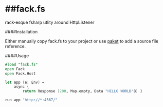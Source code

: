 ##fack.fs
========

rack-esque fsharp utlity around HttpListener

####Installation

Either manually copy fack.fs to your project or use [paket](http://fsprojects.github.io/Paket/) to add a source file reference.

####Usage

```fsharp
#load "fack.fs"
open Fack
open Fack.Host

let app (e: Env) =
    async {
        return Response (200, Map.empty, Data "HELLO WORLD"B) }

run app "http://*:4567/"
```
